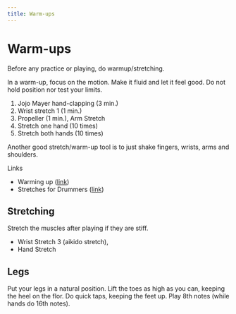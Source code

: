 ```yaml
---
title: Warm-ups
---
```

# Warm-ups

Before any practice or playing, do warmup/stretching. 

In a warm-up, focus on the motion. Make it fluid and let it feel good. Do not hold position nor test your limits.

1. Jojo Mayer hand-clapping (3 min.)
2. Wrist stretch 1 (1 min.)
3. Propeller (1 min.), Arm Stretch
4. Stretch one hand (10 times)
5. Stretch both hands (10 times)

Another good stretch/warm-up tool is to just shake fingers, wrists, arms and shoulders.

Links

- Warming up ([link](http://www.drummercafe.com/education/lessons/stretching-and-warming-up-the-body.html))
- Stretches for Drummers ([link](http://puppetista.org/drums/stretch.html))

## Stretching

Stretch the muscles after playing if they are stiff.

- Wrist Stretch 3 (aikido stretch),
- Hand Stretch

## Legs

Put your legs in a natural position. Lift the toes as high as you can, keeping the heel on the flor. Do quick taps, keeping the feet up. Play 8th notes (while hands do 16th notes).
